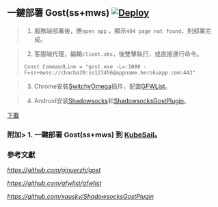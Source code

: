 ﻿## 一鍵部署 Gost(ss+mws)  [![Deploy](https://www.herokucdn.com/deploy/button.png)](https://heroku.com/deploy)

> 1. 服務端部署後，應`open app` ，顯示`404 page not found`，則部署完成。

> 2. 客服端代理，編輯`client.vbs`，後雙擊執行，或直接運行命令。
> ```
> Const CommandLine = "gost.exe -L=:1080 -F=ss+mwss://chacha20:ss123456@appname.herokuapp.com:443"
> ```

> 3. Chrome安裝[SwitchyOmega](https://github.com/FelisCatus/SwitchyOmega/releases)插件，配置[GFWList](https://github.com/gfwlist/gfwlist)。

> 4. Android安装[Shadowsocks](https://github.com/shadowsocks/shadowsocks-android)和[ShadowsocksGostPlugin](https://github.com/xausky/ShadowsocksGostPlugin)。

[下載](https://github.com/xiaokaixuan/gost-heroku/releases/tag/v2.11.1)

### 附加> 1. 一鍵部署 Gost(ss+mws) 到 [KubeSail](https://kubesail.com/template/Cabbagebaic/loser/)。

### 參考文獻 
*https://github.com/ginuerzh/gost*

*https://github.com/gfwlist/gfwlist*

*https://github.com/xausky/ShadowsocksGostPlugin*
